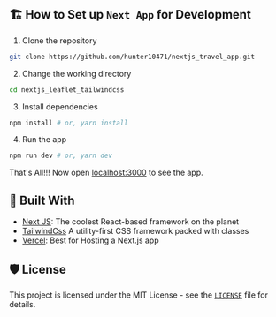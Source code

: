 ## 🏗️ How to Set up `Next App` for Development

1. Clone the repository

```bash
git clone https://github.com/hunter10471/nextjs_travel_app.git
```

2. Change the working directory

```bash
cd nextjs_leaflet_tailwindcss
```

3. Install dependencies

```bash
npm install # or, yarn install
```

4. Run the app

```bash
npm run dev # or, yarn dev
```

That's All!!! Now open [localhost:3000](http://localhost:3000/) to see the app.


## 🍔 Built With
- [Next JS](https://nextjs.org/): The coolest React-based framework on the planet
- [TailwindCss](https://tailwindcss.com/) A utility-first CSS framework packed with classes
- [Vercel](http://vercel.com/): Best for Hosting a Next.js app



## 🛡️ License
This project is licensed under the MIT License - see the [`LICENSE`](LICENSE) file for details.



